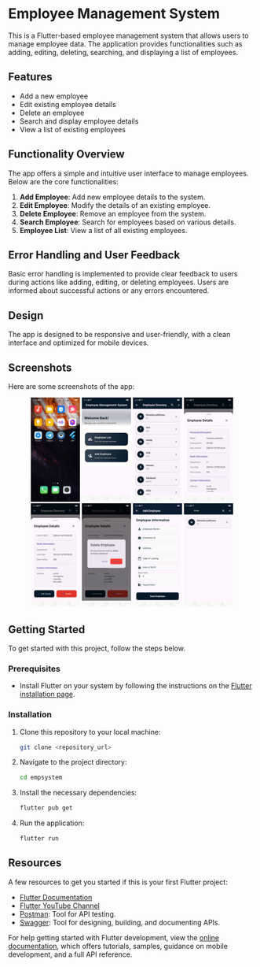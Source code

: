 # Employee Management System

This is a Flutter-based employee management system that allows users to manage employee data. The application provides functionalities such as adding, editing, deleting, searching, and displaying a list of employees.

## Features

- Add a new employee
- Edit existing employee details
- Delete an employee
- Search and display employee details
- View a list of existing employees

## Functionality Overview

The app offers a simple and intuitive user interface to manage employees. Below are the core functionalities:

1. **Add Employee**: Add new employee details to the system.
2. **Edit Employee**: Modify the details of an existing employee.
3. **Delete Employee**: Remove an employee from the system.
4. **Search Employee**: Search for employees based on various details.
5. **Employee List**: View a list of all existing employees.

## Error Handling and User Feedback

Basic error handling is implemented to provide clear feedback to users during actions like adding, editing, or deleting employees. Users are informed about successful actions or any errors encountered.

## Design

The app is designed to be responsive and user-friendly, with a clean interface and optimized for mobile devices.

## Screenshots

Here are some screenshots of the app:

<p align="center">
   <img src="images/EMP.jpg" width="100" />
  <img src="images/homepage.jpg" width="100" />
  <img src="images/EmpList.jpg" width="100" />
    <img src="images/EmpDetails.jpg" width="100" />

   <img src="images/EditAndDelete.jpg" width="100" />
   <img src="images/Delete.jpg" width="100" />
  <img src="images/AddEmployeeScreen.jpg" width="100" />
 <img src="images/Search.jpg" width="100" />
 
  
  
  
</p>


## Getting Started

To get started with this project, follow the steps below.

### Prerequisites

- Install Flutter on your system by following the instructions on the [Flutter installation page](https://flutter.dev/docs/get-started/install).

### Installation

1. Clone this repository to your local machine:

    ```bash
    git clone <repository_url>
    ```

2. Navigate to the project directory:

    ```bash
    cd empsystem
    ```

3. Install the necessary dependencies:

    ```bash
    flutter pub get
    ```

4. Run the application:

    ```bash
    flutter run
    ```

## Resources

A few resources to get you started if this is your first Flutter project:

- [Flutter Documentation](https://docs.flutter.dev/)
- [Flutter YouTube Channel](https://www.youtube.com/c/FlutterDev)
- [Postman](https://www.postman.com/): Tool for API testing.
- [Swagger](https://swagger.io/): Tool for designing, building, and documenting APIs.

For help getting started with Flutter development, view the [online documentation](https://docs.flutter.dev/), which offers tutorials, samples, guidance on mobile development, and a full API reference.
